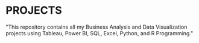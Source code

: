 # PROJECTS
"This repository contains all my Business Analysis and Data Visualization projects using Tableau, Power BI, SQL, Excel, Python, and R Programming." 
